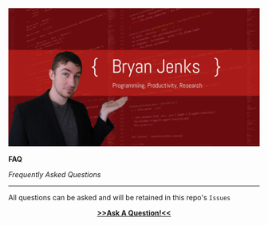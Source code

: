 <center>
  <img src="/img/image.png">
</center>

<b>FAQ</b>

<i>Frequently Asked Questions</i>

<hr>

<p>All questions can be asked and will be retained in this repo's <code>Issues</code></p>

<p align='center'>
  <strong>
    <a href='https://github.com/BryanJenksCommunity/FAQ/issues/new?assignees=tallguyjenks&labels=New+Question&template=QUESTION.md&title='> >>Ask A Question!<<</a>
  </strong>
</p>
